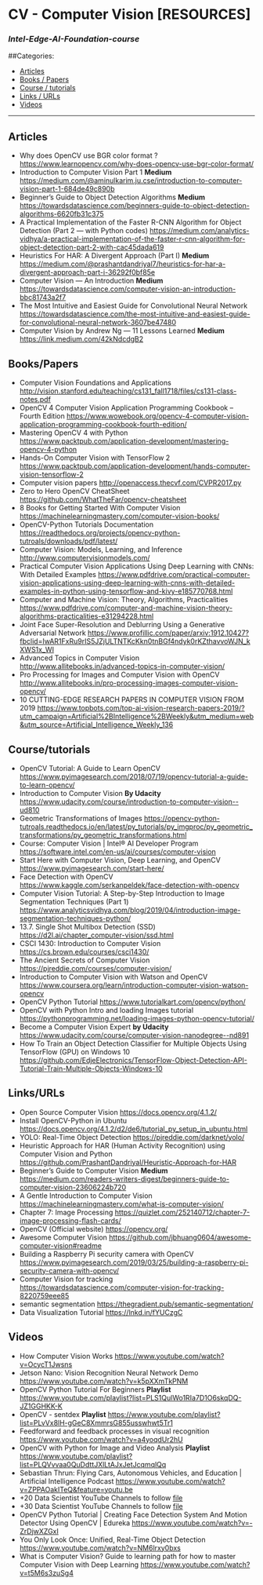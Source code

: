 # CV - Computer Vision [RESOURCES]
### *Intel-Edge-AI-Foundation-course*

##Categories:
* [Articles](#Articles)
* [Books / Papers](#BooksPapers)
* [Course / tutorials](#Coursetutorials)
* [Links / URLs](#LinksURLs)
* [Videos](#Videos)
---

## Articles
* Why does OpenCV use BGR color format ? https://www.learnopencv.com/why-does-opencv-use-bgr-color-format/
* Introduction to Computer Vision Part 1 **Medium** https://medium.com/@aminulkarim.ju.cse/introduction-to-computer-vision-part-1-684de49c890b
* Beginner’s Guide to Object Detection Algorithms **Medium** https://towardsdatascience.com/beginners-guide-to-object-detection-algorithms-6620fb31c375
* A Practical Implementation of the Faster R-CNN Algorithm for Object Detection (Part 2 — with Python codes) https://medium.com/analytics-vidhya/a-practical-implementation-of-the-faster-r-cnn-algorithm-for-object-detection-part-2-with-cac45dada619
* Heuristics For HAR: A Divergent Approach (Part I) **Medium** https://medium.com/@prashantdandriyal7/heuristics-for-har-a-divergent-approach-part-i-36292f0bf85e
* Computer Vision — An Introduction **Medium** https://towardsdatascience.com/computer-vision-an-introduction-bbc81743a2f7
* The Most Intuitive and Easiest Guide for Convolutional Neural Network https://towardsdatascience.com/the-most-intuitive-and-easiest-guide-for-convolutional-neural-network-3607be47480
* Computer Vision by Andrew Ng — 11 Lessons Learned **Medium** https://link.medium.com/42kNdcdgB2

## Books/Papers
* Computer Vision Foundations and Applications  http://vision.stanford.edu/teaching/cs131_fall1718/files/cs131-class-notes.pdf
* OpenCV 4 Computer Vision Application Programming Cookbook – Fourth Edition https://www.wowebook.org/opencv-4-computer-vision-application-programming-cookbook-fourth-edition/
* Mastering OpenCV 4 with Python https://www.packtpub.com/application-development/mastering-opencv-4-python
* Hands-On Computer Vision with TensorFlow 2 https://www.packtpub.com/application-development/hands-computer-vision-tensorflow-2
* Computer vision papers http://openaccess.thecvf.com/CVPR2017.py
* Zero to Hero OpenCV CheatSheet https://github.com/WhatTheFar/opencv-cheatsheet
* 8 Books for Getting Started With Computer Vision https://machinelearningmastery.com/computer-vision-books/
* OpenCV-Python Tutorials Documentation https://readthedocs.org/projects/opencv-python-tutroals/downloads/pdf/latest/
* Computer Vision:  Models, Learning, and Inference http://www.computervisionmodels.com/
* Practical Computer Vision Applications Using Deep Learning with CNNs: With Detailed Examples https://www.pdfdrive.com/practical-computer-vision-applications-using-deep-learning-with-cnns-with-detailed-examples-in-python-using-tensorflow-and-kivy-e185770768.html
* Computer and Machine Vision: Theory, Algorithms, Practicalities https://www.pdfdrive.com/computer-and-machine-vision-theory-algorithms-practicalities-e31294228.html
* Joint Face Super-Resolution and Deblurring Using a Generative Adversarial Network https://www.profillic.com/paper/arxiv:1912.10427?fbclid=IwAR1FxRu9rIS5JZjULTNTKcKkn0tnBGf4ndyk0rKZthavvoWJN_kXWS1x_WI
* Advanced Topics in Computer Vision http://www.allitebooks.in/advanced-topics-in-computer-vision/
* Pro Processing for Images and Computer Vision with OpenCV http://www.allitebooks.in/pro-processing-images-computer-vision-opencv/
* 10 CUTTING-EDGE RESEARCH PAPERS IN COMPUTER VISION FROM 2019 https://www.topbots.com/top-ai-vision-research-papers-2019/?utm_campaign=Artificial%2BIntelligence%2BWeekly&utm_medium=web&utm_source=Artificial_Intelligence_Weekly_136

## Course/tutorials
* OpenCV Tutorial: A Guide to Learn OpenCV https://www.pyimagesearch.com/2018/07/19/opencv-tutorial-a-guide-to-learn-opencv/
* Introduction to Computer Vision **By Udacity** https://www.udacity.com/course/introduction-to-computer-vision--ud810
* Geometric Transformations of Images https://opencv-python-tutroals.readthedocs.io/en/latest/py_tutorials/py_imgproc/py_geometric_transformations/py_geometric_transformations.html
* Course: Computer Vision | Intel® AI Developer Program https://software.intel.com/en-us/ai/courses/computer-vision
* Start Here with Computer Vision, Deep Learning, and OpenCV https://www.pyimagesearch.com/start-here/
* Face Detection with OpenCV https://www.kaggle.com/serkanpeldek/face-detection-with-opencv
* Computer Vision Tutorial: A Step-by-Step Introduction to Image Segmentation Techniques (Part 1) https://www.analyticsvidhya.com/blog/2019/04/introduction-image-segmentation-techniques-python/
* 13.7. Single Shot Multibox Detection (SSD) https://d2l.ai/chapter_computer-vision/ssd.html
* CSCI 1430: Introduction to Computer Vision https://cs.brown.edu/courses/csci1430/
* The Ancient Secrets of Computer Vision https://pjreddie.com/courses/computer-vision/
* Introduction to Computer Vision with Watson and OpenCV  https://www.coursera.org/learn/introduction-computer-vision-watson-opencv
* OpenCV Python Tutorial https://www.tutorialkart.com/opencv/python/
* OpenCV with Python Intro and loading Images tutorial https://pythonprogramming.net/loading-images-python-opencv-tutorial/
* Become a Computer Vision Expert **by Udacity** https://www.udacity.com/course/computer-vision-nanodegree--nd891
* How To Train an Object Detection Classifier for Multiple Objects Using TensorFlow (GPU) on Windows 10 https://github.com/EdjeElectronics/TensorFlow-Object-Detection-API-Tutorial-Train-Multiple-Objects-Windows-10

## Links/URLs
* Open Source Computer Vision https://docs.opencv.org/4.1.2/
* Install OpenCV-Python in Ubuntu https://docs.opencv.org/4.1.2/d2/de6/tutorial_py_setup_in_ubuntu.html
* YOLO: Real-Time Object Detection https://pjreddie.com/darknet/yolo/
* Heuristic Approach for HAR (Human Activity Recognition) using Computer Vision and Python https://github.com/PrashantDandriyal/Heuristic-Approach-for-HAR
* Beginner’s Guide to Computer Vision **Medium** https://medium.com/readers-writers-digest/beginners-guide-to-computer-vision-23606224b720
* A Gentle Introduction to Computer Vision https://machinelearningmastery.com/what-is-computer-vision/
* Chapter 7: Image Processing https://quizlet.com/252140712/chapter-7-image-processing-flash-cards/
* OpenCV (Official website)  https://opencv.org/
* Awesome Computer Vision https://github.com/jbhuang0604/awesome-computer-vision#readme
* Building a Raspberry Pi security camera with OpenCV https://www.pyimagesearch.com/2019/03/25/building-a-raspberry-pi-security-camera-with-opencv/
* Computer Vision for tracking https://towardsdatascience.com/computer-vision-for-tracking-8220759eee85
* semantic segmentation https://thegradient.pub/semantic-segmentation/
* Data Visualization Tutorial https://lnkd.in/fYUCzgC

## Videos
* How Computer Vision Works https://www.youtube.com/watch?v=OcycT1Jwsns
* Jetson Nano: Vision Recognition Neural Network Demo https://www.youtube.com/watch?v=k5pXXmTkPNM
* OpenCV Python Tutorial For Beginners **Playlist** https://www.youtube.com/playlist?list=PLS1QulWo1RIa7D1O6skqDQ-JZ1GGHKK-K
* OpenCV - sentdex **Playlist** https://www.youtube.com/playlist?list=PLvVx8lH-gGeC8XmmrsG855usswhwt5Tr1
* Feedforward and feedback processes in visual recognition https://www.youtube.com/watch?v=a4yoqdUr2hU
* OpenCV with Python for Image and Video Analysis **Playlist** https://www.youtube.com/playlist?list=PLQVvvaa0QuDdttJXlLtAJxJetJcqmqlQq
* Sebastian Thrun: Flying Cars, Autonomous Vehicles, and Education | Artificial Intelligence Podcast https://www.youtube.com/watch?v=ZPPAOakITeQ&feature=youtu.be
* +20 Data Scientist YouTube Channels to follow [file](books/20_Data_Scientist_YouTube_Channels_to_follow.pdf)
* +30 Data Scientist YouTube Channels to follow [file](books/30_YouTube_Channels.pdf)
* OpenCV Python Tutorial | Creating Face Detection System And Motion Detector Using OpenCV | Edureka https://www.youtube.com/watch?v=-ZrDjwXZGxI
* You Only Look Once: Unified, Real-Time Object Detection https://www.youtube.com/watch?v=NM6lrxy0bxs
* What is Computer Vision? Guide to learning path for how to master Computer Vision with Deep Learning https://www.youtube.com/watch?v=t5M6s3zuSg4
